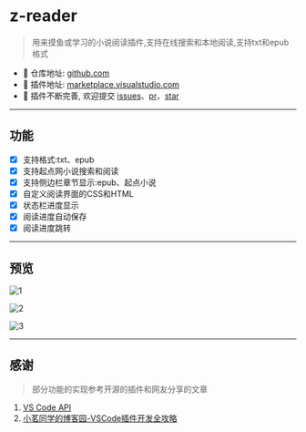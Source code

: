 # z-reader

> 用来摸鱼或学习的小说阅读插件,支持在线搜索和本地阅读,支持txt和epub格式

- 📕 仓库地址: [github.com](https://github.com/aooiuu/z-reader)
- 📗 插件地址: [marketplace.visualstudio.com](https://marketplace.visualstudio.com/items?itemName=aooiu.z-reader)
- 📘 插件不断完善, 欢迎提交 [issues](https://github.com/aooiuu/z-reader/issues)、[pr](https://github.com/aooiuu/z-reader/pulls)、[star](https://github.com/aooiuu/z-reader)

---

## 功能

- [x] 支持格式:txt、epub
- [x] 支持起点网小说搜索和阅读
- [x] 支持侧边栏章节显示:epub、起点小说
- [x] 自定义阅读界面的CSS和HTML
- [x] 状态栏进度显示
- [x] 阅读进度自动保存
- [x] 阅读进度跳转

---

## 预览

![1](https://user-images.githubusercontent.com/28108111/68991070-72f48c00-0895-11ea-92f0-c57e8764c700.png)

![2](https://user-images.githubusercontent.com/28108111/68991071-7556e600-0895-11ea-96ca-f8e6cbaffb1c.gif)

![3](https://user-images.githubusercontent.com/28108111/68991073-7851d680-0895-11ea-975a-52aa9875aeed.gif)

---

## 感谢

> 部分功能的实现参考开源的插件和网友分享的文章

1. [VS Code API](https://code.visualstudio.com/api/references/vscode-api/)
2. [小茗同学的博客园-VSCode插件开发全攻略](https://www.cnblogs.com/liuxianan/p/vscode-plugin-overview.html)
